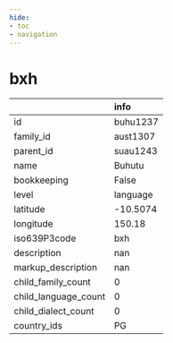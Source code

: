 ```yaml
---
hide:
- toc
- navigation
---
```

# bxh
|                      | info     |
|:---------------------|:---------|
| id                   | buhu1237 |
| family_id            | aust1307 |
| parent_id            | suau1243 |
| name                 | Buhutu   |
| bookkeeping          | False    |
| level                | language |
| latitude             | -10.5074 |
| longitude            | 150.18   |
| iso639P3code         | bxh      |
| description          | nan      |
| markup_description   | nan      |
| child_family_count   | 0        |
| child_language_count | 0        |
| child_dialect_count  | 0        |
| country_ids          | PG       |